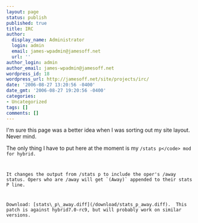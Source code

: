 ```yaml
---
layout: page
status: publish
published: true
title: IRC
author:
  display_name: Administrator
  login: admin
  email: james-wpadmin@jamesoff.net
  url: ''
author_login: admin
author_email: james-wpadmin@jamesoff.net
wordpress_id: 18
wordpress_url: http://jamesoff.net/site/projects/irc/
date: '2006-08-27 13:20:56 -0400'
date_gmt: '2006-08-27 19:20:56 -0400'
categories:
- Uncategorized
tags: []
comments: []
---
```

<p>I'm sure this page was a better idea when I was sorting out my site layout. Never mind.</p>
<p>The only thing I have to put here at the moment is my <code>&#47;stats p<&#47;code> mod for hybrid.</p>
<p>It changes the output from &#47;stats p to include the oper's &#47;away status. Opers who are &#47;away will get `(Away)` appended to their stats P line.</p>
<p>Download: [stats\_p\_away.diff](&#47;download&#47;stats_p_away.diff).  This patch is against hybrid7.0-rc9, but will probably work on similar versions.</p>
